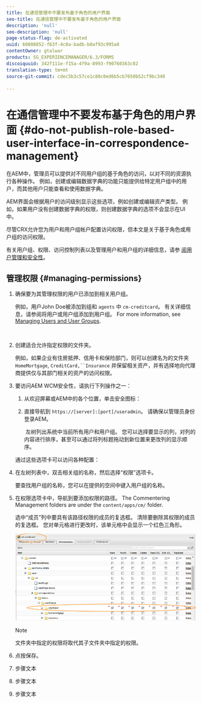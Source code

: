 ```yaml
---
title: 在通信管理中不要发布基于角色的用户界面
seo-title: 在通信管理中不要发布基于角色的用户界面
description: 'null'
seo-description: 'null'
page-status-flag: de-activated
uuid: 60808852-f63f-4c0a-badb-b0af93c995a8
contentOwner: gtalwar
products: SG_EXPERIENCEMANAGER/6.3/FORMS
discoiquuid: 342f111e-f15a-4f9a-8993-f90760363c02
translation-type: tm+mt
source-git-commit: cdec5b3c57ce1c80c0ed6b5cb7650b52cf9bc340

---
```



# 在通信管理中不要发布基于角色的用户界面 {#do-not-publish-role-based-user-interface-in-correspondence-management}

在AEM中，管理员可以提供对不同用户组的基于角色的访问，以对不同的资源执行各种操作。 例如，创建或编辑数据字典的功能只能提供给特定用户组中的用户，而其他用户只能查看和使用数据字典。

AEM界面会根据用户的访问级别显示这些选项，例如创建或编辑资产类型。 例如，如果用户没有创建数据字典的权限，则创建数据字典的选项不会显示在UI中。

尽管CRX允许您为用户和用户组帐户配置访问权限，但本文是关于基于角色或用户组的访问权限。

有关用户组、权限、访问控制列表以及管理用户和用户组的详细信息，请参 [阅用户管理和安全性](/help/sites-administering/security.md)。

## 管理权限 {#managing-permissions}

1. 确保要为其管理权限的用户已添加到相关用户组。

   例如，用户John Doe被添加到组和 `agents` 中 `cm-creditcard`。 有关详细信息，请参阅将用户或用户组添加到用户组。 For more information, see [Managing Users and User Groups](/help/communities/users.md).

   ![]()

1. 创建适合允许指定权限的文件夹。

   例如，如果企业有住房抵押、信用卡和保险部门，则可以创建名为的文件夹 `HomeMortgage`, `CreditCard,``Insurance` 并保留相关资产，并有选择地向代理商提供仅与其部门相关的资产的访问权限。

1. 要访问AEM WCM安全性，请执行下列操作之一：

   1. 从欢迎屏幕或AEM中的各个位置，单击安全图标：

   1. 直接导航到 `https://[server]:[port]/useradmin`。 请确保以管理员身份登录AEM。

      ![]()
   左树列出系统中当前所有用户和用户组。 您可以选择要显示的列，对列的内容进行排序，甚至可以通过将列标题拖动到新位置来更改列的显示顺序。

   通过这些选项卡可以访问各种配置：

1. 在左树列表中，双击相关组的名称，然后选择“权限”选项卡。

   要查找用户组的名称，您可以在提供的空间中键入用户组的名称。

1. 在权限选项卡中，导航到要添加权限的路径。 The Commentering Management folders are under the `content/apps/cm/` folder.

   选中“成员”列中要具有该路径权限的成员的复选框。 清除要删除其权限的成员的复选框。 您对单元格进行更改时，该单元格中会显示一个红色三角形。

   ![useradmin-creditcard](assets/useradmin-creditcard.png)

   >[!NOTE]
   >
   >文件夹中指定的权限将取代其子文件夹中指定的权限。

1. 点按保存。
1. 步骤文本
1. 步骤文本
1. 步骤文本

